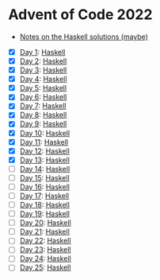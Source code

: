 # Advent of Code 2022

- [Notes on the Haskell solutions (maybe)](Haskell/README.md)

* [x] [Day 1](https://adventofcode.com/2022/day/1):  [Haskell](Haskell/src/Day01.hs)
* [x] [Day 2](https://adventofcode.com/2022/day/2):  [Haskell](Haskell/src/Day02.hs)
* [x] [Day 3](https://adventofcode.com/2022/day/3):  [Haskell](Haskell/src/Day03.hs)
* [x] [Day 4](https://adventofcode.com/2022/day/4):  [Haskell](Haskell/src/Day04.hs)
* [x] [Day 5](https://adventofcode.com/2022/day/5):  [Haskell](Haskell/src/Day05.hs)
* [x] [Day 6](https://adventofcode.com/2022/day/6):  [Haskell](Haskell/src/Day06.hs)
* [x] [Day 7](https://adventofcode.com/2022/day/7):  [Haskell](Haskell/src/Day07.hs)
* [x] [Day 8](https://adventofcode.com/2022/day/8):  [Haskell](Haskell/src/Day08.hs)
* [x] [Day 9](https://adventofcode.com/2022/day/9):  [Haskell](Haskell/src/Day09.hs)
* [x] [Day 10](https://adventofcode.com/2022/day/10): [Haskell](Haskell/src/Day10.hs)
* [x] [Day 11](https://adventofcode.com/2022/day/11): [Haskell](Haskell/src/Day11.hs)
* [x] [Day 12](https://adventofcode.com/2022/day/12): [Haskell](Haskell/src/Day12.hs)
* [x] [Day 13](https://adventofcode.com/2022/day/13): [Haskell](Haskell/src/Day13.hs)
* [ ] [Day 14](https://adventofcode.com/2022/day/14): [Haskell](Haskell/src/Day14.hs)
* [ ] [Day 15](https://adventofcode.com/2022/day/15): [Haskell](Haskell/src/Day15.hs)
* [ ] [Day 16](https://adventofcode.com/2022/day/16): [Haskell](Haskell/src/Day16.hs)
* [ ] [Day 17](https://adventofcode.com/2022/day/17): [Haskell](Haskell/src/Day17.hs)
* [ ] [Day 18](https://adventofcode.com/2022/day/18): [Haskell](Haskell/src/Day18.hs)
* [ ] [Day 19](https://adventofcode.com/2022/day/19): [Haskell](Haskell/src/Day19.hs)
* [ ] [Day 20](https://adventofcode.com/2022/day/20): [Haskell](Haskell/src/Day20.hs)
* [ ] [Day 21](https://adventofcode.com/2022/day/21): [Haskell](Haskell/src/Day21.hs)
* [ ] [Day 22](https://adventofcode.com/2022/day/22): [Haskell](Haskell/src/Day22.hs)
* [ ] [Day 23](https://adventofcode.com/2022/day/23): [Haskell](Haskell/src/Day23.hs)
* [ ] [Day 24](https://adventofcode.com/2022/day/24): [Haskell](Haskell/src/Day24.hs)
* [ ] [Day 25](https://adventofcode.com/2022/day/25): [Haskell](Haskell/src/Day25.hs)

